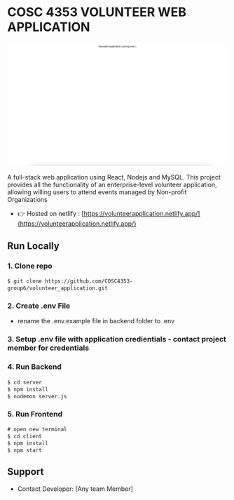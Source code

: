 # COSC 4353 VOLUNTEER WEB APPLICATION

![Volunteer application ](/client/src/images/homescreen.png)


A full-stack web application using React, Nodejs and MySQL. This project provides all the functionality of an enterprise-level volunteer application, allowing willing users to attend events managed by Non-profit Organizations


- 👉 Hosted on netlify : [https://volunteerapplication.netlify.app/](https://volunteerapplication.netlify.app/)


## Run Locally

### 1. Clone repo

```
$ git clone https://github.com/COSC4353-group6/volunteer_application.git

```

### 2. Create .env File

- rename the .env.example file in backend folder to .env

### 3. Setup .env file with application credientials - contact project member for credentials

### 4. Run Backend

```
$ cd server
$ npm install
$ nodemon server.js
```

### 5. Run Frontend

```
# open new terminal
$ cd client
$ npm install
$ npm start
```


## Support

- Contact Developer: [Any team Member]


